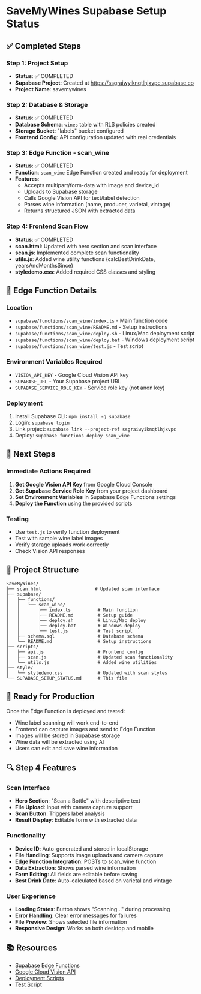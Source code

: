 # SaveMyWines Supabase Setup Status

## ✅ Completed Steps

### Step 1: Project Setup
- **Status**: ✅ COMPLETED
- **Supabase Project**: Created at https://ssgraiwyiknqtlhjxvpc.supabase.co
- **Project Name**: savemywines

### Step 2: Database & Storage
- **Status**: ✅ COMPLETED
- **Database Schema**: `wines` table with RLS policies created
- **Storage Bucket**: "labels" bucket configured
- **Frontend Config**: API configuration updated with real credentials

### Step 3: Edge Function - scan_wine
- **Status**: ✅ COMPLETED
- **Function**: `scan_wine` Edge Function created and ready for deployment
- **Features**: 
  - Accepts multipart/form-data with image and device_id
  - Uploads to Supabase storage
  - Calls Google Vision API for text/label detection
  - Parses wine information (name, producer, varietal, vintage)
  - Returns structured JSON with extracted data

### Step 4: Frontend Scan Flow
- **Status**: ✅ COMPLETED
- **scan.html**: Updated with hero section and scan interface
- **scan.js**: Implemented complete scan functionality
- **utils.js**: Added wine utility functions (calcBestDrinkDate, yearsAndMonthsSince)
- **styledemo.css**: Added required CSS classes and styling

## 🔧 Edge Function Details

### Location
- `supabase/functions/scan_wine/index.ts` - Main function code
- `supabase/functions/scan_wine/README.md` - Setup instructions
- `supabase/functions/scan_wine/deploy.sh` - Linux/Mac deployment script
- `supabase/functions/scan_wine/deploy.bat` - Windows deployment script
- `supabase/functions/scan_wine/test.js` - Test script

### Environment Variables Required
- `VISION_API_KEY` - Google Cloud Vision API key
- `SUPABASE_URL` - Your Supabase project URL
- `SUPABASE_SERVICE_ROLE_KEY` - Service role key (not anon key)

### Deployment
1. Install Supabase CLI: `npm install -g supabase`
2. Login: `supabase login`
3. Link project: `supabase link --project-ref ssgraiwyiknqtlhjxvpc`
4. Deploy: `supabase functions deploy scan_wine`

## 🎯 Next Steps

### Immediate Actions Required
1. **Get Google Vision API Key** from Google Cloud Console
2. **Get Supabase Service Role Key** from your project dashboard
3. **Set Environment Variables** in Supabase Edge Functions settings
4. **Deploy the Function** using the provided scripts

### Testing
- Use `test.js` to verify function deployment
- Test with sample wine label images
- Verify storage uploads work correctly
- Check Vision API responses

## 📁 Project Structure

```
SaveMyWines/
├── scan.html                    # Updated scan interface
├── supabase/
│   ├── functions/
│   │   └── scan_wine/
│   │       ├── index.ts          # Main function
│   │       ├── README.md         # Setup guide
│   │       ├── deploy.sh         # Linux/Mac deploy
│   │       ├── deploy.bat        # Windows deploy
│   │       └── test.js           # Test script
│   ├── schema.sql                # Database schema
│   └── README.md                 # Setup instructions
├── scripts/
│   ├── api.js                    # Frontend config
│   ├── scan.js                   # Updated scan functionality
│   └── utils.js                  # Added wine utilities
├── style/
│   └── styledemo.css             # Updated with scan styles
└── SUPABASE_SETUP_STATUS.md      # This file
```

## 🚀 Ready for Production

Once the Edge Function is deployed and tested:
- Wine label scanning will work end-to-end
- Frontend can capture images and send to Edge Function
- Images will be stored in Supabase storage
- Wine data will be extracted using AI
- Users can edit and save wine information

## 🔍 Step 4 Features

### Scan Interface
- **Hero Section**: "Scan a Bottle" with descriptive text
- **File Upload**: Input with camera capture support
- **Scan Button**: Triggers label analysis
- **Result Display**: Editable form with extracted data

### Functionality
- **Device ID**: Auto-generated and stored in localStorage
- **File Handling**: Supports image uploads and camera capture
- **Edge Function Integration**: POSTs to scan_wine function
- **Data Extraction**: Shows parsed wine information
- **Form Editing**: All fields are editable before saving
- **Best Drink Date**: Auto-calculated based on varietal and vintage

### User Experience
- **Loading States**: Button shows "Scanning..." during processing
- **Error Handling**: Clear error messages for failures
- **File Preview**: Shows selected file information
- **Responsive Design**: Works on both desktop and mobile

## 📚 Resources

- [Supabase Edge Functions](https://supabase.com/docs/guides/functions)
- [Google Cloud Vision API](https://cloud.google.com/vision/docs)
- [Deployment Scripts](./supabase/functions/scan_wine/)
- [Test Script](./supabase/functions/scan_wine/test.js)
